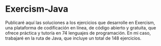 # Exercism-Java
Publicaré aquí las soluciones a los ejercicios que desarrolle en Exercism, una plataforma de codificación en línea, de código abierto y gratuita, que ofrece práctica y tutoría en 74 lenguajes de programación. En mi caso, trabajaré en la ruta de Java, que incluye un total de 148 ejercicios.

